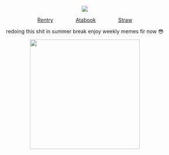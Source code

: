 <div id="header" align="center">

![](https://komarev.com/ghpvc/?username=destroy-boys&style=plastic&color=lightgrey&label=_b꧞re_&base=1000)

<div id="header" align="center">

[Rentry](https://rentry.co/megz)⠀⠀⠀⠀⠀⠀[Atabook](https://lufeng.atabook.org/)⠀⠀⠀⠀⠀⠀[Straw](https://4megz.straw.page)


redoing this shit in summer break enjoy weekly memes fir now 😳

<div id="header" align="center">

<img src=https://i.postimg.cc/zGqXdLbM/IMG-4689.jpg width="300" height="300">

